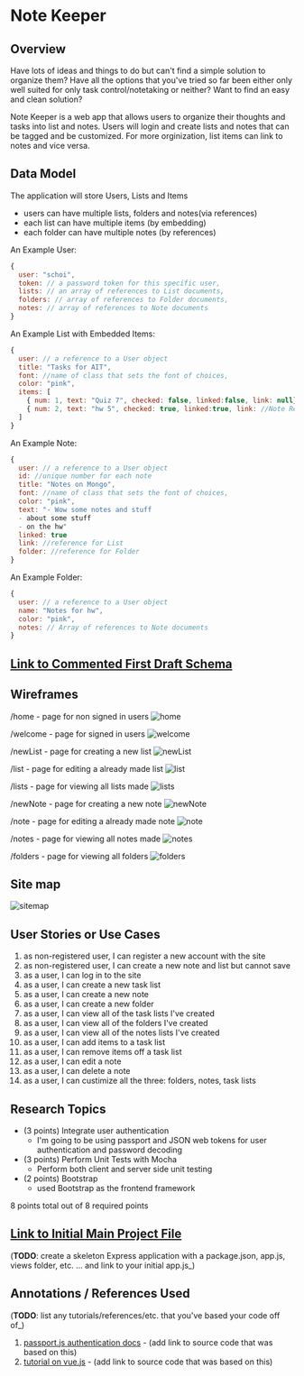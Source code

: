 # Note Keeper

## Overview

Have lots of ideas and things to do but can't find a simple solution to organize them? Have all the options that you've tried so far been either only well suited for only task control/notetaking or neither? Want to find an easy and clean solution?

Note Keeper is a web app that allows users to organize their thoughts and tasks into list and notes. Users will login and create lists and notes that can be tagged and be customized. For more orginization, list items can link to notes and vice versa. 


## Data Model

The application will store Users, Lists and Items

* users can have multiple lists, folders and notes(via references)
* each list can have multiple items (by embedding)
* each folder can have multiple notes (by references)

An Example User:

```javascript
{
  user: "schoi",
  token: // a password token for this specific user,
  lists: // an array of references to List documents,
  folders: // array of references to Folder documents,
  notes: // array of references to Note documents
}
```

An Example List with Embedded Items:

```javascript
{
  user: // a reference to a User object
  title: "Tasks for AIT",
  font: //name of class that sets the font of choices,
  color: "pink",
  items: [
    { num: 1, text: "Quiz 7", checked: false, linked:false, link: null},
    { num: 2, text: "hw 5", checked: true, linked:true, link: //Note Reference},
  ]
}
```

An Example Note:

```javascript
{
  user: // a reference to a User object
  id: //unique number for each note
  title: "Notes on Mongo",
  font: //name of class that sets the font of choices,
  color: "pink",
  text: "- Wow some notes and stuff
  - about some stuff
  - on the hw"
  linked: true
  link: //reference for List
  folder: //reference for Folder
}
```

An Example Folder:

```javascript
{
  user: // a reference to a User object
  name: "Notes for hw",
  color: "pink",
  notes: // Array of references to Note documents
}
```


## [Link to Commented First Draft Schema](db.js) 

## Wireframes

/home - page for non signed in users
![home](documentation/home.png)

/welcome - page for signed in users
![welcome](documentation/welcome.png)

/newList - page for creating a new list
![newList](documentation/newList.png)

/list - page for editing a already made list
![list](documentation/list.png)

/lists - page for viewing all lists made
![lists](documentation/lists.png)

/newNote - page for creating a new note
![newNote](documentation/newNote.png)

/note - page for editing a already made note
![note](documentation/note.png)

/notes - page for viewing all notes made
![notes](documentation/notes.png)

/folders - page for viewing all folders
![folders](documentation/folders.png)

## Site map

![sitemap](documentation/sitemap.png)

## User Stories or Use Cases

1. as non-registered user, I can register a new account with the site
2. as non-registered user, I can create a new note and list but cannot save
3. as a user, I can log in to the site
4. as a user, I can create a new task list
5. as a user, I can create a new note
6. as a user, I can create a new folder
7. as a user, I can view all of the task lists I've created
8. as a user, I can view all of the folders I've created
9. as a user, I can view all of the notes lists I've created
10. as a user, I can add items to a task list
11. as a user, I can remove items off a task list
12. as a user, I can edit a note
13. as a user, I can delete a note
14. as a user, I can custimize all the three: folders, notes, task lists

## Research Topics

* (3 points) Integrate user authentication
    * I'm going to be using passport and JSON web tokens for user authentication and password decoding
* (3 points) Perform Unit Tests with Mocha
    * Perform both client and server side unit testing
* (2 points) Bootstrap
    * used Bootstrap as the frontend framework

8 points total out of 8 required points 


## [Link to Initial Main Project File](app.js) 

(__TODO__: create a skeleton Express application with a package.json, app.js, views folder, etc. ... and link to your initial app.js_)

## Annotations / References Used

(__TODO__: list any tutorials/references/etc. that you've based your code off of_)

1. [passport.js authentication docs](http://passportjs.org/docs) - (add link to source code that was based on this)
2. [tutorial on vue.js](https://vuejs.org/v2/guide/) - (add link to source code that was based on this)

